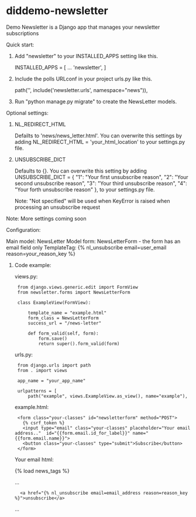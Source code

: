 # diddemo-newsletter

Demo Newsletter is a Django app that manages your newsletter subscriptions

Quick start:


1) Add "newsletter" to your INSTALLED_APPS setting like this.

    INSTALLED_APPS = [
        ...
        'newsletter',
    ]

2) Include the polls URLconf in your project urls.py like this.

    path('', include('newsletter.urls', namespace="news")),

3) Run "python manage.py migrate" to create the NewsLetter models.



Optional settings:


1) NL_REDIRECT_HTML

	Defailts to 'news/news_letter.html'. You can overwrite this settings by adding 
	NL_REDIRECT_HTML = 'your_html_location' to your settings.py file.


2) UNSUBSCRIBE_DICT

	Defaults to {}. You can overwrite this setting by adding
	UNSUBSCRIBE_DICT = {
    	"1": "Your first unsubscribe reason",
    	"2": "Your second unsubscribe reason",
    	"3": "Your third unsubscribe reason",
    	"4": "Your forth unsubscribe reason"
	}, to your settings.py file.

	Note: "Not specified" will be used when KeyError is raised when processing an unsubscribe request

Note: More settings coming soon

Configuration:


Main model: NewsLetter
Model form: NewsLetterForm - the form has an email field only
TemplateTag: {% nl_unsubscribe email=user_email reason=your_reason_key %}


1) Code example:

	views.py:

		from django.views.generic.edit import FormView
		from newsletter.forms import NewsLetterForm

		class ExampleView(FormView):

			template_name = "example.html"
			form_class = NewsLetterForm
			success_url = "/news-letter"

			def form_valid(self, form):
				form.save()
				return super().form_valid(form)

	urls.py:

		from django.urls import path
		from . import views

		app_name = "your_app_name"

		urlpatterns = [
			path("example", views.ExampleView.as_view(), name="example"),


	example.html:

		<form class="your-classes" id="newsletterform" method="POST">
		  {% csrf_token %}
		  <input type="email" class="your-classes" placeholder="Your email address.."  id="{{form.email.id_for_label}}" name="{{form.email.name}}">
		  <button class="your-classes" type="submit">Subscribe</button>
		</form>


	Your email html:

	{% load news_tags %}
	<!DOCTYPE html>
	<html lang="en">

	<head>

	</head>


	<body>
	  ...

	     <a href="{% nl_unsubscribe email=email_address reason=reason_key %}">unsubscribe</a>

	  ...
	</body>

	</html>





